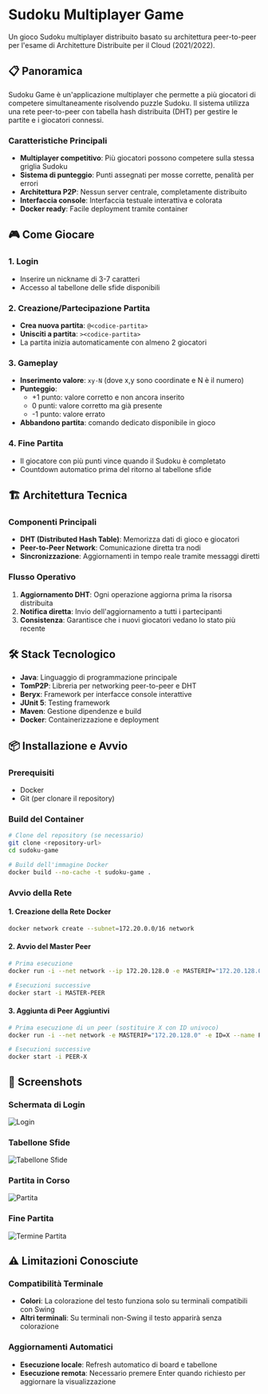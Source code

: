 # Sudoku Multiplayer Game

Un gioco Sudoku multiplayer distribuito basato su architettura peer-to-peer per l'esame di Architetture Distribuite per il Cloud (2021/2022).

## 📋 Panoramica

Sudoku Game è un'applicazione multiplayer che permette a più giocatori di competere simultaneamente risolvendo puzzle Sudoku. Il sistema utilizza una rete peer-to-peer con tabella hash distribuita (DHT) per gestire le partite e i giocatori connessi.

### Caratteristiche Principali

- **Multiplayer competitivo**: Più giocatori possono competere sulla stessa griglia Sudoku
- **Sistema di punteggio**: Punti assegnati per mosse corrette, penalità per errori
- **Architettura P2P**: Nessun server centrale, completamente distribuito
- **Interfaccia console**: Interfaccia testuale interattiva e colorata
- **Docker ready**: Facile deployment tramite container

## 🎮 Come Giocare

### 1. Login
- Inserire un nickname di 3-7 caratteri
- Accesso al tabellone delle sfide disponibili

### 2. Creazione/Partecipazione Partita
- **Crea nuova partita**: `@<codice-partita>`
- **Unisciti a partita**: `><codice-partita>`
- La partita inizia automaticamente con almeno 2 giocatori

### 3. Gameplay
- **Inserimento valore**: `xy-N` (dove x,y sono coordinate e N è il numero)
- **Punteggio**:
  - +1 punto: valore corretto e non ancora inserito
  - 0 punti: valore corretto ma già presente
  - -1 punto: valore errato
- **Abbandono partita**: comando dedicato disponibile in gioco

### 4. Fine Partita
- Il giocatore con più punti vince quando il Sudoku è completato
- Countdown automatico prima del ritorno al tabellone sfide

## 🏗️ Architettura Tecnica

### Componenti Principali

- **DHT (Distributed Hash Table)**: Memorizza dati di gioco e giocatori
- **Peer-to-Peer Network**: Comunicazione diretta tra nodi
- **Sincronizzazione**: Aggiornamenti in tempo reale tramite messaggi diretti

### Flusso Operativo

1. **Aggiornamento DHT**: Ogni operazione aggiorna prima la risorsa distribuita
2. **Notifica diretta**: Invio dell'aggiornamento a tutti i partecipanti
3. **Consistenza**: Garantisce che i nuovi giocatori vedano lo stato più recente

## 🛠️ Stack Tecnologico

- **Java**: Linguaggio di programmazione principale
- **TomP2P**: Libreria per networking peer-to-peer e DHT
- **Beryx**: Framework per interfacce console interattive
- **JUnit 5**: Testing framework
- **Maven**: Gestione dipendenze e build
- **Docker**: Containerizzazione e deployment

## 📦 Installazione e Avvio

### Prerequisiti

- Docker
- Git (per clonare il repository)

### Build del Container

```bash
# Clone del repository (se necessario)
git clone <repository-url>
cd sudoku-game

# Build dell'immagine Docker
docker build --no-cache -t sudoku-game .
```

### Avvio della Rete

#### 1. Creazione della Rete Docker

```bash
docker network create --subnet=172.20.0.0/16 network
```

#### 2. Avvio del Master Peer

```bash
# Prima esecuzione
docker run -i --net network --ip 172.20.128.0 -e MASTERIP="172.20.128.0" -e ID=0 --name MASTER-PEER sudoku-game

# Esecuzioni successive
docker start -i MASTER-PEER
```

#### 3. Aggiunta di Peer Aggiuntivi

```bash
# Prima esecuzione di un peer (sostituire X con ID univoco)
docker run -i --net network -e MASTERIP="172.20.128.0" -e ID=X --name PEER-X sudoku-game

# Esecuzioni successive
docker start -i PEER-X
```

## 📸 Screenshots

### Schermata di Login
![Login](https://user-images.githubusercontent.com/74552824/200955802-e4e01708-be1b-40ec-bc1e-60eed6e99525.png)

### Tabellone Sfide
![Tabellone Sfide](https://user-images.githubusercontent.com/74552824/200955800-a1aacab5-62c3-4926-8c73-aa0da7d7c2c3.png)

### Partita in Corso
![Partita](https://user-images.githubusercontent.com/74552824/200955798-c82af045-b204-4437-9915-dc4f0437ff43.png)

### Fine Partita
![Termine Partita](https://user-images.githubusercontent.com/74552824/201118214-ca8fe4b3-3a88-4bc0-bf65-6ffa5a615665.png)

## ⚠️ Limitazioni Conosciute

### Compatibilità Terminale
- **Colori**: La colorazione del testo funziona solo su terminali compatibili con Swing
- **Altri terminali**: Su terminali non-Swing il testo apparirà senza colorazione

### Aggiornamenti Automatici
- **Esecuzione locale**: Refresh automatico di board e tabellone
- **Esecuzione remota**: Necessario premere Enter quando richiesto per aggiornare la visualizzazione

